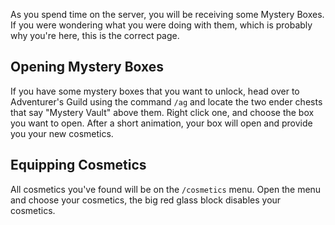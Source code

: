 As you spend time on the server, you will be receiving some Mystery Boxes. If you were wondering what you were doing with them, which is probably why you're here, this is the correct page.

## Opening Mystery Boxes
If you have some mystery boxes that you want to unlock, head over to Adventurer's Guild using the command `/ag` and locate the two ender chests that say "Mystery Vault" above them. Right click one, and choose the box you want to open. After a short animation, your box will open and provide you your new cosmetics.

## Equipping Cosmetics
All cosmetics you've found will be on the `/cosmetics` menu. Open the menu and choose your cosmetics, the big red glass block disables your cosmetics.

